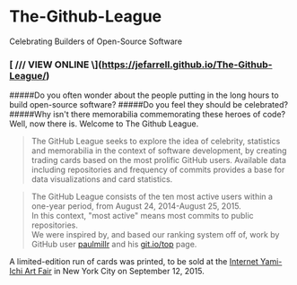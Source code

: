 # The-Github-League
Celebrating Builders of Open-Source Software

###  [ /// VIEW ONLINE \\\](https://jefarrell.github.io/The-Github-League/)


#####Do you often wonder about the people putting in the long hours to build open-source software?
#####Do you feel they should be celebrated?  
#####Why isn't there memorabilia commemorating these heroes of code?  Well, now there is.  Welcome to The Github League.

>The GitHub League seeks to explore the idea of celebrity, statistics and memorabilia in the context of software development, by creating trading cards based on the most prolific GitHub users. 
>Available data including repositories and frequency of commits provides a base for data visualizations and card statistics.

>The GitHub League consists of the ten most active users within a one-year period, from August 24, 2014-August 25, 2015.  
>In this context, "most active" means most commits to public repositories.  
>We were inspired by, and based our ranking system off of, work by GitHub user [paulmillr](https://github.com/paulmillr/) and his [git.io/top](http://git.io/top) page.


A limited-edition run of cards was printed, to be sold at the [Internet Yami-Ichi Art Fair](http://yami-ichi.biz/nyc/) in New York City on September 12, 2015.
